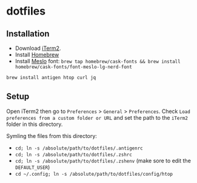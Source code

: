 # dotfiles

## Installation

- Download [iTerm2](https://www.iterm2.com/).
- Install [Homebrew](https://brew.sh/)
- Install [Meslo](https://github.com/ryanoasis/nerd-fonts/tree/master/patched-fonts/Meslo) font:
  `brew tap homebrew/cask-fonts && brew install homebrew/cask-fonts/font-meslo-lg-nerd-font`

```sh
brew install antigen htop curl jq
```

## Setup

Open iTerm2 then go to `Preferences` > `General` > `Preferences`. Check `Load preferences from a custom folder or URL` and set the path to the `iTerm2` folder in this directory.

Symling the files from this directory:

- `cd; ln -s /absolute/path/to/dotfiles/.antigenrc`
- `cd; ln -s /absolute/path/to/dotfiles/.zshrc`
- `cd; ln -s /absolute/path/to/dotfiles/.zshenv` (make sore to edit the `DEFAULT_USER`)
- `cd ~/.config; ln -s /absolute/path/to/dotfiles/config/htop`
